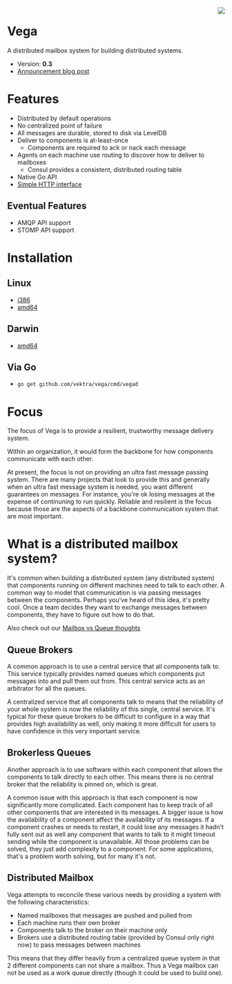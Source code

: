 <img align="right" src="https://github.com/vektra/vega/blob/master/doc/penrose.png">

Vega
=======

A distributed mailbox system for building distributed systems.

* Version: **0.3**
* [Announcement blog post](http://vektra.com/blog/vega)

# Features

* Distributed by default operations
* No centralized point of failure
* All messages are durable, stored to disk via LevelDB
* Deliver to components is at-least-once
  * Components are required to ack or nack each message
* Agents on each machine use routing to discover how to deliver to mailboxes
  * Consul provides a consistent, distributed routing table
* Native Go API
* [Simple HTTP interface](https://github.com/vektra/vega/blob/master/doc/HTTP_API.md)

## Eventual Features

* AMQP API support
* STOMP API support

# Installation

## Linux

* [i386](https://bintray.com/artifact/download/evanphx/vega/vega-0.3-linux-386.zip)
* [amd64](https://bintray.com/artifact/download/evanphx/vega/vega-0.3-linux-amd64.zip)

## Darwin

* [amd64](https://bintray.com/artifact/download/evanphx/vega/vega-0.3-darwin-amd64.zip)

## Via Go

* `go get github.com/vektra/vega/cmd/vegad`

# Focus

The focus of Vega is to provide a resilient, trustworthy message delivery system.

Within an organization, it would form the backbone for how components communicate
with each other.

At present, the focus is not on providing an ultra fast message passing system.
There are many projects that look to provide this and generally when 
an ultra fast message system is needed, you want different guarantees on messages.
For instance, you're ok losing messages at the expense of continuning to run
quickly. Reliable and resilient is the focus because those are the aspects of a
backbone communication system that are most important.


# What is a distributed mailbox system?

It's common when building a distributed system (any distributed system) that
components running on different machines need to talk to each other. A common
way to model that communication is via passing messages between the components.
Perhaps you've heard of this idea, it's pretty cool. Once a team decides they
want to exchange messages between components, they have to figure out how
to do that.

Also check out our [Mailbox vs Queue thoughts](https://github.com/vektra/vega/blob/master/doc/MAILBOX_VS_QUEUE.md)

## Queue Brokers

A common approach is to use a central service that all components talk to.
This service typically provides named queues which components put messages
into and pull them out from. This central service acts as an arbitrator
for all the queues.

A centralized service that all components talk to means that the reliability
of your whole system is now the reliability of this single, central service.
It's typical for these queue brokers to be difficult to configure in a way
that provides high availability as well, only making it more difficult
for users to have confidence in this very important service.

## Brokerless Queues

Another approach is to use software within each component that allows
the components to talk directly to each other. This means there is no central
broker that the reliability is pinned on, which is great.

A common issue with this approach is that each component is now significantly
more complicated. Each component has to keep track of all other components
that are interested in its messages. A bigger issue is how the availability
of a component affect the availability of its messages. If a component crashes
or needs to restart, it could lose any messages it hadn't fully sent out as well
any component that wants to talk to it might timeout sending while the component
is unavailable. All those problems can be solved, they just add complexity to
a component. For some applications, that's a problem worth solving, but for many
it's not.

## Distributed Mailbox

Vega attempts to reconcile these various needs by providing a system with the following characteristics:

* Named mailboxes that messages are pushed and pulled from
* Each machine runs their own broker
* Components talk to the broker on their machine only
* Brokers use a distributed routing table (provided by Consul only right now) to pass messages between machines

This means that they differ heavily from a centralized queue system in that 2 
different components can not share a mailbox. Thus a Vega mailbox
can not be used as a work queue directly (though it could be used to build one).


